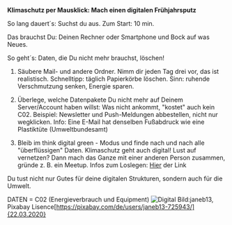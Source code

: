 **Klimaschutz per Mausklick: Mach einen digitalen Frühjahrsputz**

So lang dauert´s: Suchst du aus. Zum Start: 10 min. 

Das brauchst Du: Deinen Rechner oder Smartphone und Bock auf was Neues. 

So geht´s: Daten, die Du nicht mehr brauchst, löschen! 

  1. Säubere Mail- und andere Ordner. Nimm dir jeden Tag drei vor, das ist realistisch. Schnelltipp: täglich Papierkörbe löschen. Sinn: ruhende Verschmutzung senken, Energie sparen. 
  
  1. Überlege, welche Datenpakete Du nicht mehr auf Deinem Server/Account haben willst: Was nicht ankommt, "kostet" auch kein C02. Beispiel: Newsletter und Push-Meldungen abbestellen, nicht nur wegklicken. Info: Eine E-Mail hat denselben Fußabdruck wie eine Plastiktüte (Umweltbundesamt) 
  
  1. Bleib im think digital green - Modus und finde nach und nach alle "überflüssigen" Daten. Klimaschutz geht auch digital! Lust auf vernetzen? Dann mach das Ganze mit einer anderen Person zusammen, gründe z. B. ein Meetup. Infos zum Loslegen: 
[Hier](https://www.verbraucherservice-bayern.de/themen/umwelt/fasten-fuer-die-umwelt) der Link

Du tust nicht nur Gutes für deine digitalen Strukturen, sondern auch für die Umwelt.

DATEN = C02 (Energieverbrauch und Equipment) 
![Digital](https://cdn.pixabay.com/photo/2016/02/07/21/03/computer-1185626_1280.jpg)
Bild:janeb13, Pixabay Lisence[https://pixabay.com/de/users/janeb13-725943/]{22.03.2020}
